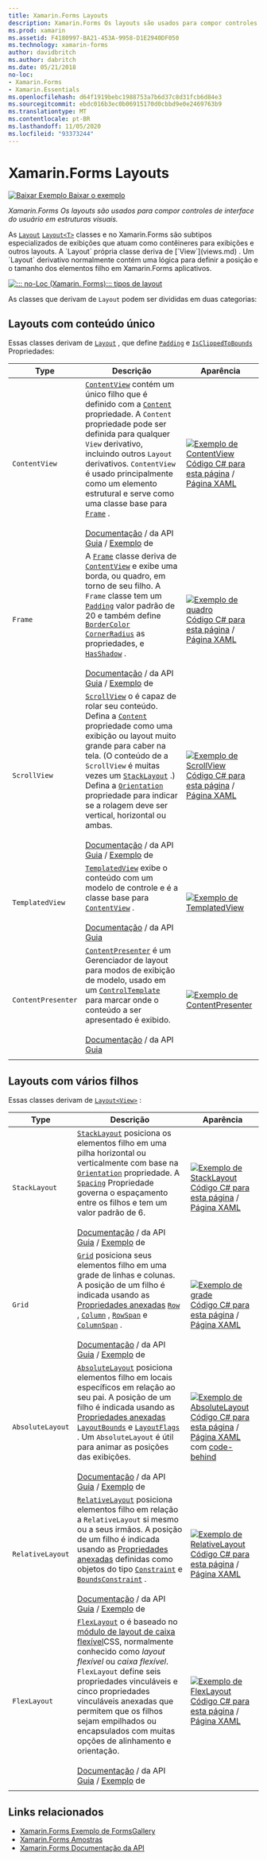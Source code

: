 ```yaml
---
title: Xamarin.Forms Layouts
description: Xamarin.Forms Os layouts são usados para compor controles de interface do usuário em estruturas visuais. Este artigo lista os layouts incluídos no Xamarin.Forms .
ms.prod: xamarin
ms.assetid: F4180997-BA21-453A-9958-D1E2940DF050
ms.technology: xamarin-forms
author: davidbritch
ms.author: dabritch
ms.date: 05/21/2018
no-loc:
- Xamarin.Forms
- Xamarin.Essentials
ms.openlocfilehash: d64f1919bebc1988753a7b6d37c8d31fcb6d84e3
ms.sourcegitcommit: ebdc016b3ec0b06915170d0cbbd9e0e2469763b9
ms.translationtype: MT
ms.contentlocale: pt-BR
ms.lasthandoff: 11/05/2020
ms.locfileid: "93373244"
---
```

# <a name="no-locxamarinforms-layouts"></a>Xamarin.Forms Layouts

[![Baixar Exemplo](~/media/shared/download.png) Baixar o exemplo](/samples/xamarin/xamarin-forms-samples/formsgallery)

_Xamarin.Forms Os layouts são usados para compor controles de interface do usuário em estruturas visuais._

As [`Layout`](xref:Xamarin.Forms.Layout) [`Layout<T>`](xref:Xamarin.Forms.Layout`1) classes e no Xamarin.Forms são subtipos especializados de exibições que atuam como contêineres para exibições e outros layouts. A `Layout` própria classe deriva de [`View`](views.md) . Um `Layout` derivativo normalmente contém uma lógica para definir a posição e o tamanho dos elementos filho em Xamarin.Forms aplicativos.

[![::: no-Loc (Xamarin. Forms)::: tipos de layout](layouts-images/layouts-sml.png "::: no-Loc (Xamarin. Forms)::: tipos de layout")](layouts-images/layouts.png#lightbox "::: no-Loc (Xamarin. Forms)::: tipos de layout")

As classes que derivam de `Layout` podem ser divididas em duas categorias:

## <a name="layouts-with-single-content"></a>Layouts com conteúdo único

Essas classes derivam de [`Layout`](xref:Xamarin.Forms.Layout) , que define [`Padding`](xref:Xamarin.Forms.Layout.Padding) e [`IsClippedToBounds`](xref:Xamarin.Forms.Layout.IsClippedToBounds) Propriedades:

| Type | Descrição | Aparência |
| --- | --- | --- |
| `ContentView` | [`ContentView`](xref:Xamarin.Forms.ContentView) contém um único filho que é definido com a [`Content`](xref:Xamarin.Forms.ContentView.Content) propriedade. A `Content` propriedade pode ser definida para qualquer `View` derivativo, incluindo outros `Layout` derivativos. `ContentView` é usado principalmente como um elemento estrutural e serve como uma classe base para [`Frame`](xref:Xamarin.Forms.Frame) .<br /><br />[Documentação](xref:Xamarin.Forms.ContentView)  /  da API [Guia](~/xamarin-forms/user-interface/layouts/contentview.md)  /  [Exemplo](/samples/xamarin/xamarin-forms-samples/userinterface-contentviewdemos/) de | [![Exemplo de ContentView](layouts-images/ContentView.png "Exemplo de ContentView")](layouts-images/ContentView-Large.png#lightbox "Exemplo de ContentView")<br />[Código C# para esta página](https://github.com/xamarin/xamarin-forms-samples/blob/master/FormsGallery/FormsGallery/FormsGallery/CodeExamples/ContentViewDemoPage.cs)  /  [Página XAML](https://github.com/xamarin/xamarin-forms-samples/blob/master/FormsGallery/FormsGallery/FormsGallery/XamlExamples/ContentViewDemoPage.xaml) |
| `Frame` | A [`Frame`](xref:Xamarin.Forms.Frame) classe deriva de [`ContentView`](xref:Xamarin.Forms.ContentView) e exibe uma borda, ou quadro, em torno de seu filho. A `Frame` classe tem um [`Padding`](xref:Xamarin.Forms.Layout.Padding) valor padrão de 20 e também define [`BorderColor`](xref:Xamarin.Forms.Frame.BorderColor) [`CornerRadius`](xref:Xamarin.Forms.Frame.CornerRadius) as propriedades, e [`HasShadow`](xref:Xamarin.Forms.Frame.HasShadow) .<br /><br />[Documentação](xref:Xamarin.Forms.Frame)  /  da API [Guia](~/xamarin-forms/user-interface/layouts/frame.md)  /  [Exemplo](/samples/xamarin/xamarin-forms-samples/userinterface-frame/) de | [![Exemplo de quadro](layouts-images/Frame.png "Exemplo de quadro")](layouts-images/Frame-Large.png#lightbox "Exemplo de quadro")<br />[Código C# para esta página](https://github.com/xamarin/xamarin-forms-samples/blob/master/FormsGallery/FormsGallery/FormsGallery/CodeExamples/FrameDemoPage.cs)  /  [Página XAML](https://github.com/xamarin/xamarin-forms-samples/blob/master/FormsGallery/FormsGallery/FormsGallery/XamlExamples/FrameDemoPage.xaml) |
| `ScrollView` | [`ScrollView`](xref:Xamarin.Forms.ScrollView) o é capaz de rolar seu conteúdo. Defina a [`Content`](xref:Xamarin.Forms.ScrollView.Content) propriedade como uma exibição ou layout muito grande para caber na tela. (O conteúdo de a `ScrollView` é muitas vezes um [`StackLayout`](xref:Xamarin.Forms.StackLayout) .) Defina a [`Orientation`](xref:Xamarin.Forms.ScrollView.Orientation) propriedade para indicar se a rolagem deve ser vertical, horizontal ou ambas.<br /><br />[Documentação](xref:Xamarin.Forms.ScrollView)  /  da API [Guia](~/xamarin-forms/user-interface/layouts/scrollview.md)  /  [Exemplo](/samples/xamarin/xamarin-forms-samples/userinterface-layout) de | [![Exemplo de ScrollView](layouts-images/ScrollView.png "Exemplo de ScrollView")](layouts-images/ScrollView-Large.png#lightbox "Exemplo de ScrollView")<br />[Código C# para esta página](https://github.com/xamarin/xamarin-forms-samples/blob/master/FormsGallery/FormsGallery/FormsGallery/CodeExamples/ScrollViewDemoPage.cs)  /  [Página XAML](https://github.com/xamarin/xamarin-forms-samples/blob/master/FormsGallery/FormsGallery/FormsGallery/XamlExamples/ScrollViewDemoPage.xaml) |
| `TemplatedView` | [`TemplatedView`](xref:Xamarin.Forms.TemplatedView) exibe o conteúdo com um modelo de controle e é a classe base para [`ContentView`](xref:Xamarin.Forms.ContentView) .<br /><br />[Documentação](xref:Xamarin.Forms.TemplatedView)  /  da API [Guia](~/xamarin-forms/app-fundamentals/templates/control-template.md) | [![Exemplo de TemplatedView](layouts-images/TemplatedView.png "Exemplo de TemplatedView")](layouts-images/TemplatedView.png#lightbox "Exemplo de TemplatedView") |
| `ContentPresenter` | [`ContentPresenter`](xref:Xamarin.Forms.ContentPresenter) é um Gerenciador de layout para modos de exibição de modelo, usado em um [`ControlTemplate`](xref:Xamarin.Forms.ControlTemplate) para marcar onde o conteúdo a ser apresentado é exibido.<br /><br />[Documentação](xref:Xamarin.Forms.ContentPresenter)  /  da API [Guia](~/xamarin-forms/app-fundamentals/templates/control-template.md) | [![Exemplo de ContentPresenter](layouts-images/ContentPresenter.png "Exemplo de ContentPresenter")](layouts-images/ContentPresenter.png#lightbox "Exemplo de ContentPresenter") |
|     |     |     |

## <a name="layouts-with-multiple-children"></a>Layouts com vários filhos

Essas classes derivam de [`Layout<View>`](xref:Xamarin.Forms.Layout`1) :

| Type | Descrição | Aparência |
| --- | --- | --- |
| `StackLayout` | [`StackLayout`](xref:Xamarin.Forms.StackLayout) posiciona os elementos filho em uma pilha horizontal ou verticalmente com base na [`Orientation`](xref:Xamarin.Forms.StackLayout.Orientation) propriedade. A [`Spacing`](xref:Xamarin.Forms.StackLayout.Spacing) Propriedade governa o espaçamento entre os filhos e tem um valor padrão de 6.<br /><br />[Documentação](xref:Xamarin.Forms.StackLayout)  /  da API [Guia](~/xamarin-forms/user-interface/layouts/stacklayout.md)  /  [Exemplo](/samples/xamarin/xamarin-forms-samples/userinterface-layout) de| [![Exemplo de StackLayout](layouts-images/StackLayout.png "Exemplo de StackLayout")](layouts-images/StackLayout-Large.png#lightbox "Exemplo de StackLayout")<br />[Código C# para esta página](https://github.com/xamarin/xamarin-forms-samples/blob/master/FormsGallery/FormsGallery/FormsGallery/CodeExamples/StackLayoutDemoPage.cs)  /  [Página XAML](https://github.com/xamarin/xamarin-forms-samples/blob/master/FormsGallery/FormsGallery/FormsGallery/XamlExamples/StackLayoutDemoPage.xaml) |
| `Grid` | [`Grid`](xref:Xamarin.Forms.Grid) posiciona seus elementos filho em uma grade de linhas e colunas. A posição de um filho é indicada usando as [Propriedades anexadas](~/xamarin-forms/xaml/attached-properties.md) [`Row`](xref:Xamarin.Forms.Grid.RowProperty) , [`Column`](xref:Xamarin.Forms.Grid.ColumnProperty) , [`RowSpan`](xref:Xamarin.Forms.Grid.RowSpanProperty) e [`ColumnSpan`](xref:Xamarin.Forms.Grid.ColumnSpanProperty) .<br /><br />[Documentação](xref:Xamarin.Forms.Grid)  /  da API [Guia](~/xamarin-forms/user-interface/layouts/grid.md)  /  [Exemplo](/samples/xamarin/xamarin-forms-samples/userinterface-layout) de | [![Exemplo de grade](layouts-images/Grid.png "Exemplo de grade")](layouts-images/Grid-Large.png#lightbox "Exemplo de grade")<br />[Código C# para esta página](https://github.com/xamarin/xamarin-forms-samples/blob/master/FormsGallery/FormsGallery/FormsGallery/CodeExamples/GridDemoPage.cs)  /  [Página XAML](https://github.com/xamarin/xamarin-forms-samples/blob/master/FormsGallery/FormsGallery/FormsGallery/XamlExamples/GridDemoPage.xaml) |
| `AbsoluteLayout` | [`AbsoluteLayout`](xref:Xamarin.Forms.AbsoluteLayout) posiciona elementos filho em locais específicos em relação ao seu pai. A posição de um filho é indicada usando as [Propriedades anexadas](~/xamarin-forms/xaml/attached-properties.md) [`LayoutBounds`](xref:Xamarin.Forms.AbsoluteLayout.LayoutBoundsProperty) e [`LayoutFlags`](xref:Xamarin.Forms.AbsoluteLayout.LayoutFlagsProperty) . Um `AbsoluteLayout` é útil para animar as posições das exibições.<br /><br />[Documentação](xref:Xamarin.Forms.AbsoluteLayout)  /  da API [Guia](~/xamarin-forms/user-interface/layouts/absolutelayout.md)  /  [Exemplo](/samples/xamarin/xamarin-forms-samples/userinterface-layout) de | [![Exemplo de AbsoluteLayout](layouts-images/AbsoluteLayout.png "Exemplo de AbsoluteLayout")](layouts-images/AbsoluteLayout-Large.png#lightbox "Exemplo de AbsoluteLayout")<br />[Código C# para esta página](https://github.com/xamarin/xamarin-forms-samples/blob/master/FormsGallery/FormsGallery/FormsGallery/CodeExamples/AbsoluteLayoutDemoPage.cs)  /  [Página XAML](https://github.com/xamarin/xamarin-forms-samples/blob/master/FormsGallery/FormsGallery/FormsGallery/XamlExamples/AbsoluteLayoutDemoPage.xaml) com [code-behind](https://github.com/xamarin/xamarin-forms-samples/blob/master/FormsGallery/FormsGallery/FormsGallery/XamlExamples/AbsoluteLayoutDemoPage.xaml.cs) |
| `RelativeLayout` | [`RelativeLayout`](xref:Xamarin.Forms.RelativeLayout) posiciona elementos filho em relação a `RelativeLayout` si mesmo ou a seus irmãos. A posição de um filho é indicada usando as [Propriedades anexadas](~/xamarin-forms/xaml/attached-properties.md) definidas como objetos do tipo [`Constraint`](xref:Xamarin.Forms.Constraint) e [`BoundsConstraint`](xref:Xamarin.Forms.Constraint) .<br /><br />[Documentação](xref:Xamarin.Forms.RelativeLayout)  /  da API [Guia](~/xamarin-forms/user-interface/layouts/relativelayout.md)  /  [Exemplo](/samples/xamarin/xamarin-forms-samples/userinterface-layout) de | [![Exemplo de RelativeLayout](layouts-images/RelativeLayout.png "Exemplo de RelativeLayout")](layouts-images/RelativeLayout-Large.png#lightbox "Exemplo de RelativeLayout")<br />[Código C# para esta página](https://github.com/xamarin/xamarin-forms-samples/blob/master/FormsGallery/FormsGallery/FormsGallery/CodeExamples/RelativeLayoutDemoPage.cs)  /  [Página XAML](https://github.com/xamarin/xamarin-forms-samples/blob/master/FormsGallery/FormsGallery/FormsGallery/XamlExamples/RelativeLayoutDemoPage.xaml) |
| `FlexLayout` | [`FlexLayout`](xref:Xamarin.Forms.FlexLayout) o é baseado no [módulo de layout de caixa flexível](https://www.w3.org/TR/css-flexbox-1/)CSS, normalmente conhecido como _layout flexível_ ou _caixa flexível_. `FlexLayout` define seis propriedades vinculáveis e cinco propriedades vinculáveis anexadas que permitem que os filhos sejam empilhados ou encapsulados com muitas opções de alinhamento e orientação.<br /><br />[Documentação](xref:Xamarin.Forms.FlexLayout)  /  da API [Guia](~/xamarin-forms/user-interface/layouts/flex-layout.md)  /  [Exemplo](/samples/xamarin/xamarin-forms-samples/userinterface-flexlayoutdemos) de | [![Exemplo de FlexLayout](layouts-images/FlexLayout.png "Exemplo de FlexLayout")](layouts-images/FlexLayout-Large.png#lightbox "Exemplo de FlexLayout")<br />[Código C# para esta página](https://github.com/xamarin/xamarin-forms-samples/blob/master/FormsGallery/FormsGallery/FormsGallery/CodeExamples/FlexLayoutDemoPage.cs)  /  [Página XAML](https://github.com/xamarin/xamarin-forms-samples/blob/master/FormsGallery/FormsGallery/FormsGallery/XamlExamples/FlexLayoutDemoPage.xaml) |
|     |     |     |

## <a name="related-links"></a>Links relacionados

- [Xamarin.Forms Exemplo de FormsGallery](/samples/xamarin/xamarin-forms-samples/formsgallery)
- [Xamarin.Forms Amostras](/samples/browse/?products=xamarin&term=Xamarin.Forms)
- [Xamarin.Forms Documentação da API](/dotnet/api/xamarin.forms?view=xamarin-forms)